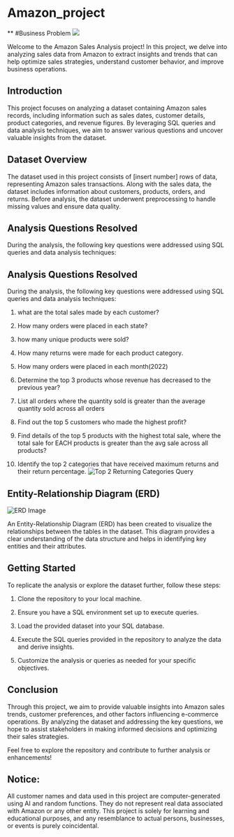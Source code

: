 # Amazon_project

** #Business Problem
![](https://encrypted-tbn0.gstatic.com/images?q=tbn:ANd9GcTk_F1E606kfPJhz_ZgJiwdXRizYTvU6stp8g&s)

Welcome to the Amazon Sales Analysis project! In this project, we delve into analyzing sales
data from Amazon to extract insights and trends that can help optimize sales strategies,
understand customer behavior, and improve business operations.

## Introduction

This project focuses on analyzing a dataset containing Amazon sales records, including
information such as sales dates, customer details, product categories, and revenue figures. By
leveraging SQL queries and data analysis techniques, we aim to answer various questions and
uncover valuable insights from the dataset.

## Dataset Overview

The dataset used in this project consists of [insert number] rows of data, representing Amazon
sales transactions. Along with the sales data, the dataset includes information about customers,
products, orders, and returns. Before analysis, the dataset underwent preprocessing to handle
missing values and ensure data quality.

## Analysis Questions Resolved

During the analysis, the following key questions were addressed using SQL queries and data
analysis techniques:

## Analysis Questions Resolved
During the analysis, the following key questions were addressed using SQL queries and data
analysis techniques:

1. what are the total sales made by each customer?

2. How many orders were placed in each state?

3. how many unique products were sold?

4. How many returns were made for each product category.

5. How many orders were placed in each month(2022)

6.  Determine the top 3 products whose revenue has decreased to the previous year?

7. List all orders where the quantity sold is greater than the average quantity sold across all orders

8. Find out the top 5 customers who made the highest profit?

9. Find details of the top 5 products with the highest total sale, where the total sale for EACH
   products is greater than the avg sale across all products?

10. Identify the top 2 categories that have received maximum returns and their return
percentage.
![Top 2 Returning Categories Query](insert_image_link_here)

## Entity-Relationship Diagram (ERD)
![ERD Image](insert_banner_image_link_here)

An Entity-Relationship Diagram (ERD) has been created to visualize the relationships between
the tables in the dataset. This diagram provides a clear understanding of the data structure and
helps in identifying key entities and their attributes.

## Getting Started
To replicate the analysis or explore the dataset further, follow these steps:

1. Clone the repository to your local machine.
2. Ensure you have a SQL environment set up to execute queries.
3. Load the provided dataset into your SQL database.

4. Execute the SQL queries provided in the repository to analyze the data and derive insights.
5. Customize the analysis or queries as needed for your specific objectives.

## Conclusion

Through this project, we aim to provide valuable insights into Amazon sales trends, customer
preferences, and other factors influencing e-commerce operations. By analyzing the dataset
and addressing the key questions, we hope to assist stakeholders in making informed decisions
and optimizing their sales strategies.

Feel free to explore the repository and contribute to further analysis or enhancements!

## Notice:
All customer names and data used in this project are computer-generated using AI and random
functions. They do not represent real data associated with Amazon or any other entity. This
project is solely for learning and educational purposes, and any resemblance to actual persons,
businesses, or events is purely coincidental.
